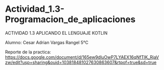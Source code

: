 # Actividad_1.3-Programacion_de_aplicaciones

ACTIVIDAD 1.3 APLICANDO EL LENGUAJE KOTLIN

Alumno: Cesar Adrian Vargas Rangel 5°C

Reporte de la practica:
https://docs.google.com/document/d/165ew9dluOwP7LYAEX16qNfTlK_RjaVzw/edit?usp=sharing&ouid=103818481027630863607&rtpof=true&sd=true
